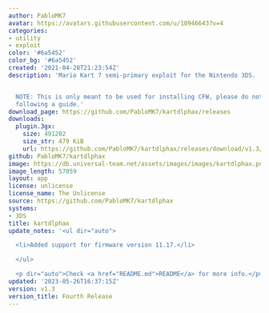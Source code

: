 ```yaml
---
author: PabloMK7
avatar: https://avatars.githubusercontent.com/u/10946643?v=4
categories:
- utility
- exploit
color: '#6a5452'
color_bg: '#6a5452'
created: '2021-04-28T21:23:54Z'
description: 'Mario Kart 7 semi-primary exploit for the Nintendo 3DS.


  NOTE: This is only meant to be used for installing CFW, please do not use unless
  following a guide.'
download_page: https://github.com/PabloMK7/kartdlphax/releases
downloads:
  plugin.3gx:
    size: 491202
    size_str: 479 KiB
    url: https://github.com/PabloMK7/kartdlphax/releases/download/v1.3/plugin.3gx
github: PabloMK7/kartdlphax
image: https://db.universal-team.net/assets/images/images/kartdlphax.png
image_length: 57059
layout: app
license: unlicense
license_name: The Unlicense
source: https://github.com/PabloMK7/kartdlphax
systems:
- 3DS
title: kartdlphax
update_notes: '<ul dir="auto">

  <li>Added support for firmware version 11.17.</li>

  </ul>

  <p dir="auto">Check <a href="README.md">README</a> for more info.</p>'
updated: '2023-05-26T16:37:15Z'
version: v1.3
version_title: Fourth Release
---
```

